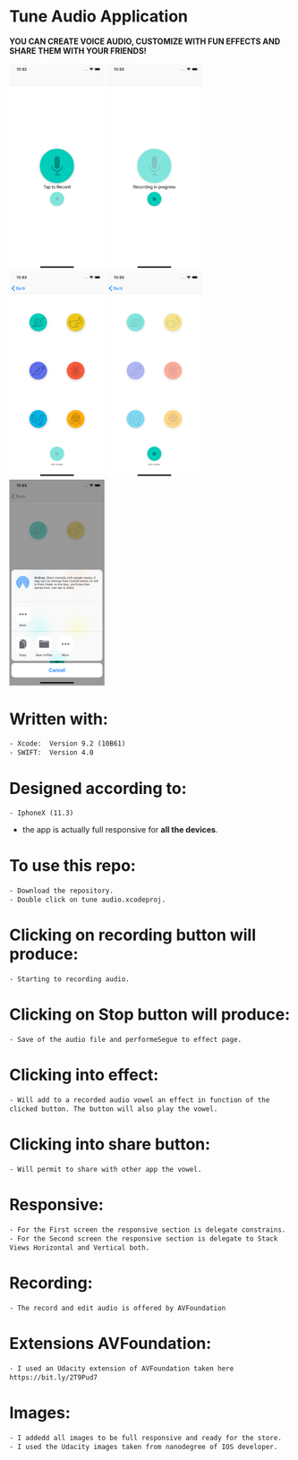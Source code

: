 # Tune Audio Application 

**YOU CAN CREATE VOICE AUDIO, CUSTOMIZE WITH FUN EFFECTS AND SHARE THEM WITH YOUR FRIENDS!**


<p float="left">
  <img src="https://github.com/Gualberto-Vannini/tune-audio/blob/master/screenshots/1.png?raw=true" width="170px"/>
  <img src="https://github.com/Gualberto-Vannini/tune-audio/blob/master/screenshots/2.png?raw=true" width="170px"/>
  <img src="https://github.com/Gualberto-Vannini/tune-audio/blob/master/screenshots/3.png?raw=true" width="170px"/>
  <img src="https://github.com/Gualberto-Vannini/tune-audio/blob/master/screenshots/4.png?raw=true" width="170px"/>
  <img src="https://github.com/Gualberto-Vannini/tune-audio/blob/master/screenshots/5.png?raw=true" width="170px"/>
</p>


# Written with:
	- Xcode:  Version 9.2 (10B61)
	- SWIFT:  Version 4.0


# Designed according to:
	- IphoneX (11.3)
  - the app is actually full responsive for **all the devices**.


# To use this repo: 
	- Download the repository.
	- Double click on tune audio.xcodeproj.


# Clicking on recording button will produce:
	- Starting to recording audio. 

# Clicking on Stop button will produce:
	- Save of the audio file and performeSegue to effect page. 

# Clicking into effect:
	- Will add to a recorded audio vowel an effect in function of the clicked button. The button will also play the vowel. 

# Clicking into share button: 
	- Will permit to share with other app the vowel. 

# Responsive:
	- For the First screen the responsive section is delegate constrains. 
	- For the Second screen the responsive section is delegate to Stack Views Horizontal and Vertical both. 

# Recording:
	- The record and edit audio is offered by AVFoundation

# Extensions AVFoundation:
	- I used an Udacity extension of AVFoundation taken here https://bit.ly/2T9Pud7

# Images:
	- I addedd all images to be full responsive and ready for the store.
	- I used the Udacity images taken from nanodegree of IOS developer. 
